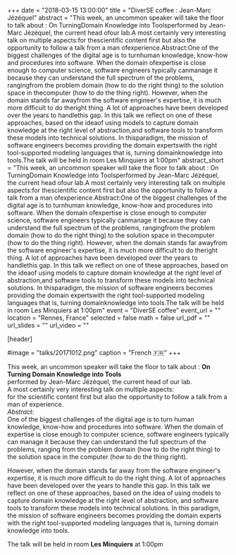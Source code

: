 +++
date = "2018-03-15 13:00:00"
title = "DiverSE coffee : Jean-Marc Jézéquel"
abstract = "This week, an uncommon speaker will take the floor to talk about : On TurningDomain Knowledge into Toolsperformed by Jean-Marc Jézéquel, the current head ofour lab.A most certainly very interesting talk on multiple aspects:for thescientific content first but also the opportunity to follow a talk from a man ofexperience.Abstract:One of the biggest challenges of the digital age is to turnhuman knowledge, know-how and procedures into software. When the domain ofexpertise is close enough to computer science, software engineers typically canmanage it because they can understand the full spectrum of the problems, rangingfrom the problem domain (how to do the right thing) to the solution space in thecomputer (how to do the thing right). However, when the domain stands far awayfrom the software engineer's expertise, it is much more difficult to do theright thing. A lot of approaches have been developed over the years to handlethis gap. In this talk we reflect on one of these approaches, based on the ideaof using models to capture domain knowledge at the right level of abstraction,and software tools to transform these models into technical solutions. In thisparadigm, the mission of software engineers becomes providing the domain expertswith the right tool-supported modeling languages that is, turning domainknowledge into tools.The talk will be held in room Les Minquiers at 1:00pm"
abstract_short = "This week, an uncommon speaker will take the floor to talk about : On TurningDomain Knowledge into Toolsperformed by Jean-Marc Jézéquel, the current head ofour lab.A most certainly very interesting talk on multiple aspects:for thescientific content first but also the opportunity to follow a talk from a man ofexperience.Abstract:One of the biggest challenges of the digital age is to turnhuman knowledge, know-how and procedures into software. When the domain ofexpertise is close enough to computer science, software engineers typically canmanage it because they can understand the full spectrum of the problems, rangingfrom the problem domain (how to do the right thing) to the solution space in thecomputer (how to do the thing right). However, when the domain stands far awayfrom the software engineer's expertise, it is much more difficult to do theright thing. A lot of approaches have been developed over the years to handlethis gap. In this talk we reflect on one of these approaches, based on the ideaof using models to capture domain knowledge at the right level of abstraction,and software tools to transform these models into technical solutions. In thisparadigm, the mission of software engineers becomes providing the domain expertswith the right tool-supported modeling languages that is, turning domainknowledge into tools.The talk will be held in room Les Minquiers at 1:00pm"
event = "DiverSE coffee"
event_url = ""
location = "Rennes, France"
selected = false
math = false
url_pdf = ""
url_slides = ""
url_video = ""


[header]

#image = "talks/20171012.png"
caption = "French :fr:"
+++


<div>This week, an uncommon speaker will take the floor to talk about : <strong>On Turning Domain Knowledge into Tools</strong></div>
<div></div>
<div>performed by Jean-Marc Jézéquel, the current head of our lab.</div>
<div>A most certainly very interesting talk on multiple aspects:</div>
<div>for the scientific content first but also the opportunity to follow a talk from a man of experience.</div>
<div></div>
<div><em>Abstract</em>:</div>
<div>One of the biggest challenges of the digital age is to turn human
knowledge, know-how and procedures into software. When the domain of
expertise is close enough to computer science, software engineers
typically can manage it because they can understand the full spectrum of
the problems, ranging from the problem domain (how to do the right
thing) to the solution space in the computer (how to do the thing right).

However, when the domain stands far away from the software engineer's
expertise, it is much more difficult to do the right thing. A lot of
approaches have been developed over the years to handle this gap. In
this talk we reflect on one of these approaches, based on the idea of
using models to capture domain knowledge at the right level of
abstraction, and software tools to transform these models into technical
solutions. In this paradigm, the mission of software engineers becomes
providing the domain experts with the right tool-supported modeling
languages that is, turning domain knowledge into tools.</div>
<div></div>
<div>The talk will be held in room <strong>Les Minquiers</strong> at 1:00pm</div>

